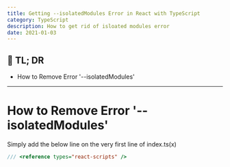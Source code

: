 ```yaml
---
title: Getting --isolatedModules Error in React with TypeScript
category: TypeScript
description: How to get rid of isloated modules error
date: 2021-01-03
---
```


## 🤦 TL; DR

- How to Remove Error '--isolatedModules'

---

# How to Remove Error '--isolatedModules'

Simply add the below line on the very first line of index.ts(x)

```js
/// <reference types="react-scripts" />
```

<br>
